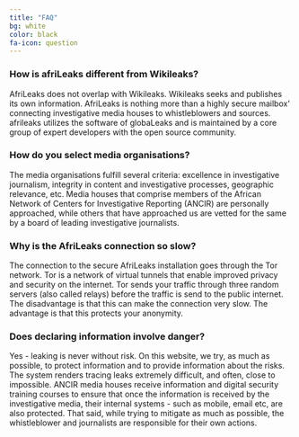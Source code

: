```yaml
---
title: "FAQ"
bg: white
color: black
fa-icon: question
---
```


### How is afriLeaks different from Wikileaks?
AfriLeaks does not overlap with Wikileaks. Wikileaks seeks and publishes its own information. AfriLeaks is nothing more than a highly secure mailbox' connecting investigative media houses to whistleblowers and sources. afrileaks utilizes the software of globaLeaks and is maintained by a core group of expert developers with the open source community.
### How do you select media organisations?
The media organisations fulfill several criteria: excellence in investigative journalism, integrity in content and investigative processes, geographic relevance, etc. Media houses that comprise members of the African Network of Centers for Investigative Reporting (ANCIR) are personally approached, while others that have approached us are vetted for the same by a board of leading investigative journalists.
### Why is the AfriLeaks connection so slow?
The connection to the secure AfriLeaks installation goes through the Tor network. Tor is a network of virtual tunnels that enable improved privacy and security on the internet. Tor sends your traffic through three random servers (also called relays) before the traffic is send to the public internet. The disadvantage is that this can make the connection very slow. The advantage is that this protects your anonymity.
### Does declaring information involve danger?
Yes - leaking is never without risk. On this website, we try, as much as possible, to protect information and to provide information about the risks. The system renders tracing leaks extremely difficult, and often, close to impossible. ANCIR media houses receive information and digital security training courses to ensure that once the information is received by the investigative media, their internal systems - such as mobile, email etc, are also protected. That said, while trying to mitigate as much as possible, the whistleblower and journalists are responsible for their own actions.
